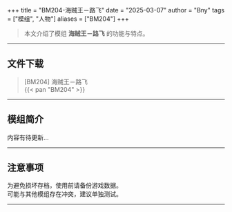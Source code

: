 +++
title = "BM204-海贼王－路飞"
date = "2025-03-07"
author = "Bny"
tags = ["模组", "人物"]
aliases = ["BM204"]
+++

> 本文介绍了模组 **海贼王－路飞** 的功能与特点。

---

## 文件下载

> [BM204] 海贼王－路飞  
{{< pan "BM204" >}}  

---

## 模组简介

>  
内容有待更新...  

---

## 注意事项

>  
为避免损坏存档，使用前请备份游戏数据。  
可能与其他模组存在冲突，建议单独测试。  

---


